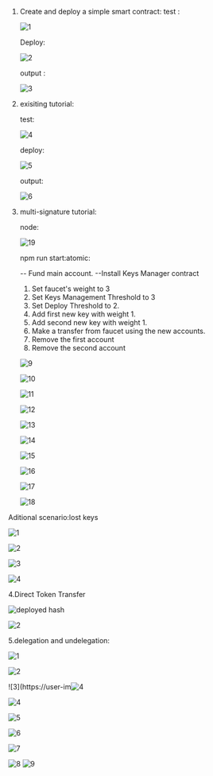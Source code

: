 1. Create and deploy a simple smart contract:
    test :
   
    ![1](https://user-images.githubusercontent.com/36465841/133788658-f44a541b-c386-40c6-a71d-9d1aac53e1fb.png)
    
    Deploy:
     
     ![2](https://user-images.githubusercontent.com/36465841/133788837-8e6b26d4-fb81-46dd-ba6e-4d21af9252d2.png)
     
     output :
     

     ![3](https://user-images.githubusercontent.com/36465841/133789022-db0e0e7b-09af-4638-b08d-e01bce106b60.png)
     
     
  2.   exisiting tutorial:
       
       test:
                
       ![4](https://user-images.githubusercontent.com/36465841/133789194-67727d17-d57a-4f70-95c6-2fd4b25a2673.png)
       
       deploy:
       
       ![5](https://user-images.githubusercontent.com/36465841/133789249-83bc33ca-e202-448f-b727-9f673bafcb21.png)
       
       
       output:
       
       ![6](https://user-images.githubusercontent.com/36465841/133789315-e1932b93-f181-418d-b27a-fc026a0db858.png)
       
       
  3.  multi-signature tutorial:    
  
      node:
      
      ![19](https://user-images.githubusercontent.com/36465841/133789941-e498395f-fcf2-42c1-af64-4a5297c60fbe.png)
      
      
      npm run start:atomic:
      
      -- Fund main account.
      --Install Keys Manager contract
      1. Set faucet's weight to 3
      2. Set Keys Management Threshold to 3
      3. Set Deploy Threshold to 2.
      4. Add first new key with weight 1.
      5. Add second new key with weight 1.
      6. Make a transfer from faucet using the new accounts.
      7. Remove the first account
      8. Remove the second account
      
      
      ![9](https://user-images.githubusercontent.com/36465841/133790105-89fce496-70e8-47ef-9a2e-4b6d179fa5c8.png)

      
      ![10](https://user-images.githubusercontent.com/36465841/133790120-ae560b24-edad-403e-bb6b-39dcdca0bf7f.png)


      ![11](https://user-images.githubusercontent.com/36465841/133790132-bb9e2ad8-5ed7-47e9-a969-ef3ea801e6f8.png)
      
      ![12](https://user-images.githubusercontent.com/36465841/133790139-820ef449-bf86-42d5-a3b4-c0ecd7575462.png)

      ![13](https://user-images.githubusercontent.com/36465841/133790221-772bb915-655d-412f-adda-2a63bdb2a77b.png)

      ![14](https://user-images.githubusercontent.com/36465841/133790237-44d46075-900f-4fab-9858-912c8a41d988.png)
      
      ![15](https://user-images.githubusercontent.com/36465841/133790254-49a48dc7-95a4-4f89-837a-c9c6e77f7349.png)
      
      ![16](https://user-images.githubusercontent.com/36465841/133790263-eab3eb1f-bf0c-4a6b-9800-6dfc47411540.png)
      
      ![17](https://user-images.githubusercontent.com/36465841/133791529-8f73990a-baee-42cf-b983-bc4d4b32f9e7.png)

      
      
      
      ![18](https://user-images.githubusercontent.com/36465841/133790313-055626c1-78c0-48b2-a1ba-8822ae56bd25.png)

Aditional scenario:lost keys 

![1](https://user-images.githubusercontent.com/36465841/133790418-5a7d0e84-0f85-4fbc-8e21-4feb5326a94b.png)

![2](https://user-images.githubusercontent.com/36465841/133790431-97929ec6-5135-4f8d-bf75-ee2432074df6.png)

![3](https://user-images.githubusercontent.com/36465841/133790444-3746dc64-7f2f-4c5c-8bfb-cd8f179f5eb5.png)

![4](https://user-images.githubusercontent.com/36465841/133790461-490693cc-dc19-49bc-8029-9f37d5773778.png)



4.Direct Token Transfer

![deployed hash ](https://user-images.githubusercontent.com/36465841/133790574-1f4c5bc7-1eee-46ab-ba06-f758d3a49aa1.png)



![2](https://user-images.githubusercontent.com/36465841/133790578-e4379e18-4c7d-48b2-afd7-30b79fa0017b.png)


5.delegation and undelegation:

![1](https://user-images.githubusercontent.com/36465841/133790649-e3f0aaeb-c8c9-4ad7-9448-a179d5598daa.png)

![2](https://user-images.githubusercontent.com/36465841/133790665-fa4c7ec8-ea85-44ea-8efa-448242b1fae6.png)

![3](https://user-im![4](https://user-images.githubusercontent.com/36465841/133790681-18f063d1-1348-419e-a546-7dc50aaefede.png)

![4](https://user-images.githubusercontent.com/36465841/133790708-3c4c88d6-fb88-43d7-ad05-e0b0958588cb.png)

![5](https://user-images.githubusercontent.com/36465841/133790738-2f33ff89-a290-45c8-a8c5-b03f0fea39a8.png)

![6](https://user-images.githubusercontent.com/36465841/133790749-517016ea-da37-4967-8d11-055006b0c7a1.png)

![7](https://user-images.githubusercontent.com/36465841/133790762-b558eac0-6c57-4cc7-a799-1422c3a5558c.png)

![8](https://user-images.githubusercontent.com/36465841/133790776-7a97df83-0f25-4e72-858d-6ee200a5dc2b.png)
![9](https://user-images.githubusercontent.com/36465841/133790784-5ac2f44d-11f6-47e6-8b87-c050adc1544a.png)

